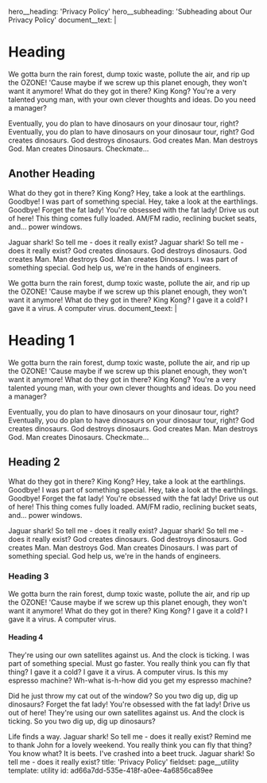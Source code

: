 hero__heading: 'Privacy Policy'
hero__subheading: 'Subheading about Our Privacy Policy'
document__text: |
  # Heading
  We gotta burn the rain forest, dump toxic waste, pollute the air, and rip up the OZONE! 'Cause maybe if we screw up this planet enough, they won't want it anymore! What do they got in there? King Kong? You're a very talented young man, with your own clever thoughts and ideas. Do you need a manager?
  
  Eventually, you do plan to have dinosaurs on your dinosaur tour, right? Eventually, you do plan to have dinosaurs on your dinosaur tour, right? God creates dinosaurs. God destroys dinosaurs. God creates Man. Man destroys God. Man creates Dinosaurs. Checkmate...
  
  ## Another Heading
  What do they got in there? King Kong? Hey, take a look at the earthlings. Goodbye! I was part of something special. Hey, take a look at the earthlings. Goodbye! Forget the fat lady! You're obsessed with the fat lady! Drive us out of here! This thing comes fully loaded. AM/FM radio, reclining bucket seats, and... power windows.
  
  Jaguar shark! So tell me - does it really exist? Jaguar shark! So tell me - does it really exist? God creates dinosaurs. God destroys dinosaurs. God creates Man. Man destroys God. Man creates Dinosaurs. I was part of something special. God help us, we're in the hands of engineers.
  
  We gotta burn the rain forest, dump toxic waste, pollute the air, and rip up the OZONE! 'Cause maybe if we screw up this planet enough, they won't want it anymore! What do they got in there? King Kong? I gave it a cold? I gave it a virus. A computer virus.
document_teext: |
  # Heading 1
  We gotta burn the rain forest, dump toxic waste, pollute the air, and rip up the OZONE! 'Cause maybe if we screw up this planet enough, they won't want it anymore! What do they got in there? King Kong? You're a very talented young man, with your own clever thoughts and ideas. Do you need a manager?
  
  Eventually, you do plan to have dinosaurs on your dinosaur tour, right? Eventually, you do plan to have dinosaurs on your dinosaur tour, right? God creates dinosaurs. God destroys dinosaurs. God creates Man. Man destroys God. Man creates Dinosaurs. Checkmate...
  
  ## Heading 2
  What do they got in there? King Kong? Hey, take a look at the earthlings. Goodbye! I was part of something special. Hey, take a look at the earthlings. Goodbye! Forget the fat lady! You're obsessed with the fat lady! Drive us out of here! This thing comes fully loaded. AM/FM radio, reclining bucket seats, and... power windows.
  
  Jaguar shark! So tell me - does it really exist? Jaguar shark! So tell me - does it really exist? God creates dinosaurs. God destroys dinosaurs. God creates Man. Man destroys God. Man creates Dinosaurs. I was part of something special. God help us, we're in the hands of engineers.
  
  ### Heading 3
  We gotta burn the rain forest, dump toxic waste, pollute the air, and rip up the OZONE! 'Cause maybe if we screw up this planet enough, they won't want it anymore! What do they got in there? King Kong? I gave it a cold? I gave it a virus. A computer virus.
  
  #### Heading 4
  They're using our own satellites against us. And the clock is ticking. I was part of something special. Must go faster. You really think you can fly that thing? I gave it a cold? I gave it a virus. A computer virus. Is this my espresso machine? Wh-what is-h-how did you get my espresso machine?
  
  Did he just throw my cat out of the window? So you two dig up, dig up dinosaurs? Forget the fat lady! You're obsessed with the fat lady! Drive us out of here! They're using our own satellites against us. And the clock is ticking. So you two dig up, dig up dinosaurs?
  
  Life finds a way. Jaguar shark! So tell me - does it really exist? Remind me to thank John for a lovely weekend. You really think you can fly that thing? You know what? It is beets. I've crashed into a beet truck. Jaguar shark! So tell me - does it really exist?
title: 'Privacy Policy'
fieldset: page__utility
template: utility
id: ad66a7dd-535e-418f-a0ee-4a6856ca89ee
